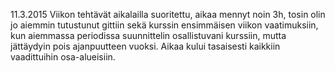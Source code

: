 11.3.2015
Viikon tehtävät aikalailla suoritettu, aikaa mennyt noin 3h, tosin olin jo aiemmin tutustunut gittiin sekä kurssin ensimmäisen viikon vaatimuksiin, kun aiemmassa periodissa suunnittelin osallistuvani kurssiin, mutta jättäydyin pois ajanpuutteen vuoksi. Aikaa kului tasaisesti kaikkiin vaadittuihin osa-alueisiin.
